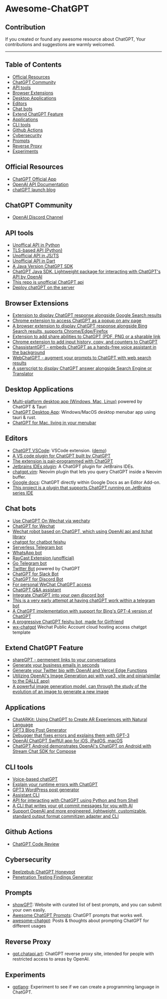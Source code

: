 # Awesome-ChatGPT

## Contribution

If you created or found any awesome resource about ChatGPT, Your contributions and suggestions are warmly welcomed.

---

## Table of Contents

- [Official Resources](#official-resources)
- [ChatGPT Community](#chatgpt-community)
- [API tools](#api-tools)
- [Browser Extensions](#browser-extensions)
- [Desktop Applications](#desktop-applications)
- [Editors](#editors)
- [Chat bots](#chat-bots)
- [Extend ChatGPT Feature](#extend-chatgpt-feature)
- [Applications](#applications)
- [CLI tools](#cli-tools)
- [Github Actions](#github-actions)
- [Cybersecurity](#cybersecurity)
- [Prompts](#prompts)
- [Reverse Proxy](#reverse-proxy)
- [Experiments](#experiments)

## Official Resources

- [ChatGPT Official App](https://chat.openai.com)
- [OpenAI API Documentation](https://beta.openai.com/docs)
- [chatGPT launch blog](https://openai.com/blog/chatgpt/)

## ChatGPT Community
- [OpenAI Discord Channel](https://discord.com/invite/openai)


## API tools
- [Unoffical API in Python](https://github.com/acheong08/ChatGPT)
- [TLS-based API (Python)](https://github.com/rawandahmad698/PyChatGPT)
- [Unofficial API in JS/TS](https://github.com/transitive-bullshit/chatgpt-api)
- [Unofficial API in Dart](https://github.com/MisterJimson/chatgpt_api_dart)
- [A Java Version ChatGPT SDK](https://github.com/swordintent/chatgpt-web-api)
- [ChatGPT Java SDK. Lightweight package for interacting with ChatGPT's API by OpenAI](https://github.com/PlexPt/chatgpt-java)
- [This repo is unofficial ChatGPT api](https://github.com/taranjeet/chatgpt-api)
- [Deploy chatGPT on the server](https://github.com/dataaug/chatGPT-server)


## Browser Extensions
- [Extension to display ChatGPT response alongside Google Search results](https://github.com/wong2/chat-gpt-google-extension)
- [Chrome extension to access ChatGPT as a popup on any page](https://github.com/kazuki-sf/ChatGPT_Extension)
- [A browser extension to display ChatGPT response alongside Bing Search results, supports Chrome/Edge/Firefox](https://github.com/happy-share-forever/chat-gpt-bing-extension)
- [Extension to add share abilities to ChatGPT (PDF, PNG or a sharable link](https://github.com/liady/ChatGPT-pdf)
- [Chrome extension to add input history, copy, and counters to ChatGPT](https://chrome.google.com/webstore/detail/superpower-chatgpt/amhmeenmapldpjdedekalnfifgnpfnkc)
- [ChassistantGPT - embeds ChatGPT as a hands-free voice assistant in the background](https://github.com/idosal/assistant-chat-gpt)
- [WebChatGPT - augment your prompts to ChatGPT with web search results](https://github.com/qunash/chatgpt-advanced/)
- [A userscript to display ChatGPT answer alongside Search Engine or Translator](https://github.com/zhengbangbo/chat-gpt-userscript)

## Desktop Applications

- [Multi-platform desktop app (Windows, Mac, Linux)](https://github.com/lencx/ChatGPT) powered by ChatGPT & Tauri
- [ChatGPT Desktop App](https://github.com/sonnylazuardi/chatgpt-desktop): Windows/MacOS desktop menubar app using tauri & rust.
- [ChatGPT for Mac, living in your menubar](https://github.com/vincelwt/chatgpt-mac)


## Editors

- [ChatGPT VSCode](https://github.com/mpociot/chatgpt-vscode): VSCode extension. ([demo](https://twitter.com/marcelpociot/status/1599180144551526400))
- [A VS code plugin for ChatGPT built by ChatGPT](https://github.com/barnesoir/chatgpt-vscode-plugin)
- [The extension is pair-programmed with ChatGPT](https://github.com/gencay/vscode-chatgpt)
- [Jetbrains IDEs plugin](https://github.com/LiLittleCat/intellij-chatgpt): A ChatGPT plugin for JetBrains IDEs.
- [chatgpt.vim](https://github.com/terror/chatgpt.nvim): Neovim plugin that lets you query ChatGPT inside a Neovim buffer.
- [Google docs](https://github.com/cesarhuret/docGPT): ChatGPT directly within Google Docs as an Editor Add-on.
- [This project is a plugin that supports ChatGPT running on JetBrains series IDE](https://github.com/obiscr/ChatGPT)


## Chat bots
- [Use ChatGPT On Wechat via wechaty](https://github.com/fuergaosi233/wechat-chatgpt)
- [ChatGPT for Wechat](https://github.com/AutumnWhj/ChatGPT-wechat-bot)
- [Wechat robot based on ChatGPT, which using OpenAI api and itchat library](https://github.com/zhayujie/chatgpt-on-wechat)
- [chatgpt for chatbot feishu](https://github.com/go-zoox/chatgpt-for-chatbot-feishu)
- [Serverless Telegram bot](https://github.com/franalgaba/chatgpt-telegram-bot-serverless)
- [WhatsApp bot](https://github.com/danielgross/whatsapp-gpt)
- [RayCast Extension (unofficial)](https://github.com/abielzulio/chatgpt-raycast)
- [Go Telegram bot](https://github.com/m1guelpf/chatgpt-telegram)
- [Twitter Bot](https://github.com/transitive-bullshit/chatgpt-twitter-bot) powered by ChatGPT
- [ChatGPT for Slack Bot](https://github.com/pedrorito/ChatGPTSlackBot)
- [ChatGPT for Discord Bot](https://github.com/m1guelpf/chatgpt-discord)
- [For personal WeChat ChatGPT access](https://github.com/djun/wechatbot)
- [ChatGPT Q&A assistant](https://github.com/fuzhengwei/chatbot-api)
- [Integrate ChatGPT into your own discord bot](https://github.com/Zero6992/chatGPT-discord-bot)
- [This is a very early attempt at having chatGPT work within a telegram bot](https://github.com/altryne/chatGPT-telegram-bot)
- [A ChatGPT implementation with support for Bing's GPT-4 version of ChatGPT](https://github.com/waylaidwanderer/node-chatgpt-api)
- [A progressive ChatGPT feishu bot, made for Girlfriend](https://github.com/ulivz/progressive-chatgpt-bot)
- [wx-chatgpt](https://github.com/wuomzfx/wx-chatgpt) Wechat Public Account cloud hosting access chatgpt template

## Extend ChatGPT Feature
- [shareGPT - permenent links to your conversations](https://github.com/domeccleston/sharegpt)
- [Generate your business emails in seconds](https://github.com/shengxinjing/email-helper)
- [Generate your Twitter bio with OpenAI and Vercel Edge Functions](https://github.com/Nutlope/twitterbio)
- [Utilizing OpenAI's Image Generation api with vue3, vite and pinia(similar to the DALLE app)](https://github.com/Jaykef/OpenAI-ImageGeneration-Vue3)
- [A powerful image generation model, can through the study of the evolution of an image to generate a new image](https://github.com/phodal/ai-research-for-practise)

## Applications
- [ChatARKit: Using ChatGPT to Create AR Experiences with Natural Language](https://github.com/trzy/ChatARKit)
- [GPT3 Blog Post Generator](https://github.com/simplysabir/AI-Writing-Assistant)
- [Debugger that fixes errors and explains them with GPT-3](https://github.com/shobrook/adrenaline/)
- [OpenAI ChatGPT SwiftUI app for iOS, iPadOS, macOS](https://github.com/37iOS/iChatGPT)
- [ChatGPT Android demonstrates OpenAI's ChatGPT on Android with Stream Chat SDK for Compose](https://github.com/skydoves/chatgpt-android)

## CLI tools
- [Voice-based chatGPT](https://github.com/platelminto/chatgpt-conversation)
- [Explain your runtime errors with ChatGPT](https://github.com/shobrook/stackexplain)
- [GPT3 WordPress post generator](https://github.com/nicolaballotta/gtp3-wordpress-post-generator)
- [Assistant CLI](https://github.com/diciaup/assistant-cli)
- [API for interacting with ChatGPT using Python and from Shell](https://github.com/mmabrouk/chatgpt-wrapper)
- [A CLI that writes your git commit messages for you with AI](https://github.com/Nutlope/aicommits)
- [Support OpenAI and more engineered, lightweight, customizable, standard output format commitizen adapter and CLI](https://github.com/Zhengqbbb/cz-git)

## Github Actions
- [ChatGPT Code Review](https://github.com/kxxt/chatgpt-action)

## Cybersecurity
- [Beelzebub ChatGPT Honeypot](https://github.com/mariocandela/beelzebub)
- [Penetration Testing Findings Generator](https://github.com/Stratus-Security/FinGen)

## Prompts
- [showGPT](https://showgpt.co/): Website with curated list of best prompts, and you can submit your own easily.
- [Awesome ChatGPT Prompts](https://github.com/f/awesome-chatgpt-prompts): ChatGPT prompts that works well.
- [awesome-chatgpt](https://github.com/saharmor/awesome-chatgpt): Posts & thoughts about prompting ChatGPT for different usages

## Reverse Proxy

- [gpt.chatapi.art](https://gpt.chatapi.art/): ChatGPT reverse proxy site, intended for people with restricted access to areas by OpenAI.

## Experiments

- [gptlang](https://github.com/forrestchang/gptlang): Experiment to see if we can create a programming language in ChatGPT.



